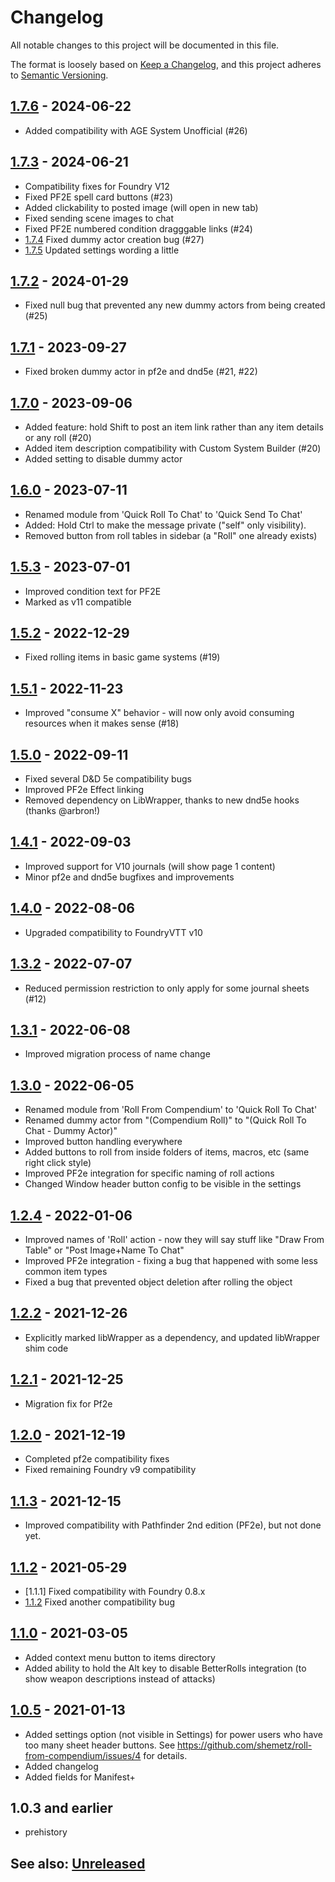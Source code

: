 # Changelog
All notable changes to this project will be documented in this file.

The format is loosely based on [Keep a Changelog](https://keepachangelog.com/en/1.0.0/),
and this project adheres to [Semantic Versioning](https://semver.org/spec/v2.0.0.html).

## [1.7.6] - 2024-06-22
- Added compatibility with AGE System Unofficial (#26)

## [1.7.3] - 2024-06-21
- Compatibility fixes for Foundry V12
- Fixed PF2E spell card buttons (#23)
- Added clickability to posted image (will open in new tab)
- Fixed sending scene images to chat
- Fixed PF2E numbered condition dragggable links (#24)
- [1.7.4] Fixed dummy actor creation bug (#27)
- [1.7.5] Updated settings wording a little

## [1.7.2] - 2024-01-29
- Fixed null bug that prevented any new dummy actors from being created (#25)

## [1.7.1] - 2023-09-27
- Fixed broken dummy actor in pf2e and dnd5e (#21, #22)

## [1.7.0] - 2023-09-06
- Added feature: hold Shift to post an item link rather than any item details or any roll (#20)
- Added item description compatibility with Custom System Builder (#20)
- Added setting to disable dummy actor

## [1.6.0] - 2023-07-11
- Renamed module from 'Quick Roll To Chat' to 'Quick Send To Chat'
- Added: Hold Ctrl to make the message private ("self" only visibility).
- Removed button from roll tables in sidebar (a "Roll" one already exists)

## [1.5.3] - 2023-07-01
- Improved condition text for PF2E
- Marked as v11 compatible

## [1.5.2] - 2022-12-29
- Fixed rolling items in basic game systems (#19)

## [1.5.1] - 2022-11-23
- Improved "consume X" behavior - will now only avoid consuming resources when it makes sense (#18)

## [1.5.0] - 2022-09-11
- Fixed several D&D 5e compatibility bugs
- Improved PF2e Effect linking
- Removed dependency on LibWrapper, thanks to new dnd5e hooks (thanks @arbron!)

## [1.4.1] - 2022-09-03
- Improved support for V10 journals (will show page 1 content)
- Minor pf2e and dnd5e bugfixes and improvements

## [1.4.0] - 2022-08-06
- Upgraded compatibility to FoundryVTT v10

## [1.3.2] - 2022-07-07
- Reduced permission restriction to only apply for some journal sheets (#12)

## [1.3.1] - 2022-06-08
- Improved migration process of name change

## [1.3.0] - 2022-06-05
- Renamed module from 'Roll From Compendium' to 'Quick Roll To Chat'
- Renamed dummy actor from "(Compendium Roll)" to "(Quick Roll To Chat - Dummy Actor)"
- Improved button handling everywhere
- Added buttons to roll from inside folders of items, macros, etc (same right click style)
- Improved PF2e integration for specific naming of roll actions
- Changed Window header button config to be visible in the settings

## [1.2.4] - 2022-01-06
- Improved names of 'Roll' action - now they will say stuff like "Draw From Table" or "Post Image+Name To Chat"
- Improved PF2e integration - fixing a bug that happened with some less common item types
- Fixed a bug that prevented object deletion after rolling the object

## [1.2.2] - 2021-12-26
- Explicitly marked libWrapper as a dependency, and updated libWrapper shim code

## [1.2.1] - 2021-12-25
- Migration fix for Pf2e 

## [1.2.0] - 2021-12-19
- Completed pf2e compatibility fixes 
- Fixed remaining Foundry v9 compatibility 

## [1.1.3] - 2021-12-15
- Improved compatibility with Pathfinder 2nd edition (PF2e), but not done yet.

## [1.1.2] - 2021-05-29
- [1.1.1] Fixed compatibility with Foundry 0.8.x
- [1.1.2] Fixed another compatibility bug

## [1.1.0] - 2021-03-05
- Added context menu button to items directory
- Added ability to hold the Alt key to disable BetterRolls integration (to show weapon descriptions instead of attacks)

## [1.0.5] - 2021-01-13
- Added settings option (not visible in Settings) for power users who have too many sheet header buttons.
See https://github.com/shemetz/roll-from-compendium/issues/4 for details.
- Added changelog
- Added fields for Manifest+

## 1.0.3 and earlier
- prehistory

## See also: [Unreleased]

[1.0.5]: https://github.com/shemetz/roll-from-compendium/compare/1.0.3...1.0.5
[1.1.0]: https://github.com/shemetz/roll-from-compendium/compare/1.0.5...1.1.0
[1.1.2]: https://github.com/shemetz/roll-from-compendium/compare/1.1.0...1.1.2
[1.1.3]: https://github.com/shemetz/roll-from-compendium/compare/1.1.2...1.1.3
[1.2.0]: https://github.com/shemetz/roll-from-compendium/compare/1.1.3...1.2.0
[1.2.1]: https://github.com/shemetz/roll-from-compendium/compare/1.2.0...1.2.1
[1.2.2]: https://github.com/shemetz/roll-from-compendium/compare/1.2.1...1.2.2
[1.2.4]: https://github.com/shemetz/roll-from-compendium/compare/1.2.2...1.2.4
[1.3.0]: https://github.com/shemetz/roll-from-compendium/compare/1.2.4...1.3.0
[1.3.1]: https://github.com/shemetz/roll-from-compendium/compare/1.3.0...1.3.1
[1.3.2]: https://github.com/shemetz/roll-from-compendium/compare/1.3.1...1.3.2
[1.4.0]: https://github.com/shemetz/roll-from-compendium/compare/1.3.2...1.4.0
[1.4.1]: https://github.com/shemetz/roll-from-compendium/compare/1.4.0...1.4.1
[1.5.0]: https://github.com/shemetz/roll-from-compendium/compare/1.4.1...1.5.0
[1.5.1]: https://github.com/shemetz/roll-from-compendium/compare/1.5.0...1.5.1
[1.5.2]: https://github.com/shemetz/roll-from-compendium/compare/1.5.1...1.5.2
[1.5.3]: https://github.com/shemetz/roll-from-compendium/compare/1.5.2...1.5.3
[1.6.0]: https://github.com/shemetz/roll-from-compendium/compare/1.5.3...1.6.0
[1.7.0]: https://github.com/shemetz/roll-from-compendium/compare/1.6.0...1.7.0
[1.7.1]: https://github.com/shemetz/roll-from-compendium/compare/1.7.0...1.7.1
[1.7.2]: https://github.com/shemetz/roll-from-compendium/compare/1.7.1...1.7.2
[1.7.3]: https://github.com/shemetz/roll-from-compendium/compare/1.7.2...1.7.3
[1.7.4]: https://github.com/shemetz/roll-from-compendium/compare/1.7.3...1.7.4
[1.7.5]: https://github.com/shemetz/roll-from-compendium/compare/1.7.4...1.7.5
[1.7.6]: https://github.com/shemetz/roll-from-compendium/compare/1.7.5...1.7.6
[Unreleased]: https://github.com/shemetz/roll-from-compendium/compare/1.7.6...HEAD
